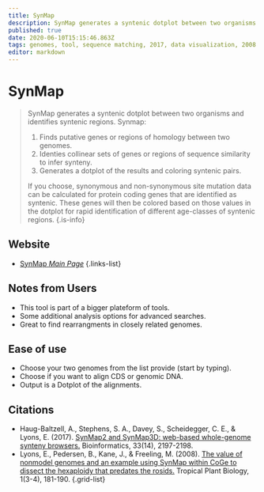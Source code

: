 ```yaml
---
title: SynMap
description: SynMap generates a syntenic dotplot between two organisms and identifies syntenic regions.
published: true
date: 2020-06-10T15:15:46.863Z
tags: genomes, tool, sequence matching, 2017, data visualization, 2008
editor: markdown
---
```


# SynMap

> SynMap generates a syntenic dotplot between two organisms and identifies syntenic regions.
Synmap:
> 
> 1) Finds putative genes or regions of homology between two genomes.
> 2) Identies collinear sets of genes or regions of sequence similarity to infer synteny.
> 3) Generates a dotplot of the results and coloring syntenic pairs.
> 
> If you choose, synonymous and non-synonymous site mutation data can be calculated for protein coding genes that are identified as syntenic. These genes will then be colored based on those values in the dotplot for rapid identification of different age-classes of syntenic regions.
{.is-info}


## Website

- [SynMap *Main Page*](https://genomevolution.org/CoGe/SynMap.pl)
{.links-list}

## Notes from Users
- This tool is part of a bigger plateform of tools.
- Some additional analysis options for advanced searches.
- Great to find rearrangments in closely related genomes.

## Ease of use
- Choose your two genomes from the list provide (start by typing).
- Choose if you want to align CDS or genomic DNA.
- Output is a Dotplot of the alignments.

## Citations

- Haug-Baltzell, A., Stephens, S. A., Davey, S., Scheidegger, C. E., & Lyons, E. (2017). [SynMap2 and SynMap3D: web-based whole-genome synteny browsers.](https://academic.oup.com/bioinformatics/article/33/14/2197/3072872) Bioinformatics, 33(14), 2197-2198.
- Lyons, E., Pedersen, B., Kane, J., & Freeling, M. (2008). [The value of nonmodel genomes and an example using SynMap within CoGe to dissect the hexaploidy that predates the rosids.](https://link.springer.com/article/10.1007/s12042-008-9017-y) Tropical Plant Biology, 1(3-4), 181-190.
{.grid-list}